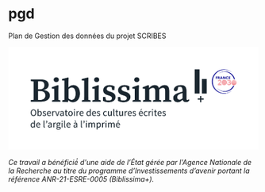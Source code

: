 # pgd
Plan de Gestion des données du projet SCRIBES

![Biblissima logo](https://github.com/metz-theolab/bensira-xml/blob/main/biblissima-logo.png)

*Ce travail a bénéficié́ d'une aide de l’État gérée par l'Agence Nationale de la Recherche au titre du programme d’Investissements d’avenir portant la référence ANR-21-ESRE-0005 (Biblissima+).*

